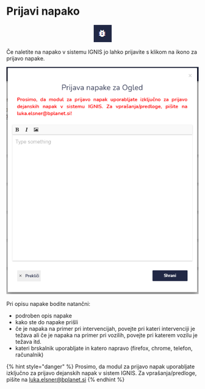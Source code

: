 # Prijavi napako

<div align="center"><img src="../.gitbook/assets/IGNIS_prijavi_napako_ikona.PNG" alt="Ikona za prijavo napake."></div>

Če naletite na napako v sistemu IGNIS jo lahko prijavite s klikom na ikono za prijavo napake.

<div align="left"><img src="../.gitbook/assets/IGNIS_prijavi_napako_sporocilo.PNG" alt=""></div>

Pri opisu napake bodite natančni:

* podroben opis napake
* kako ste do napake prišli
* če je napaka na primer pri intervencijah, povejte pri kateri intervenciji je težava ali če je napaka na primer pri vozilih, povejte pri katerem vozilu je težava itd.
* kateri brskalnik uporabljate in katero napravo (firefox, chrome, telefon, računalnik)

{% hint style="danger" %}
Prosimo, da modul za prijavo napak uporabljate izključno za prijavo dejanskih napak v sistem IGNIS. Za vprašanja/predloge, pišite na [luka.elsner@bplanet.si](mailto:luka.elsner@bplanet.si)
{% endhint %}
